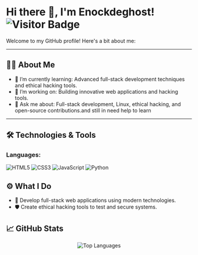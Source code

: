 # Hi there 👋, I'm Enockdeghost! ![Visitor Badge](https://visitor-badge.glitch.me/badge?page_id=Enockdeghost.Enockdeghost)

Welcome to my GitHub profile! Here's a bit about me:

---

## 👨‍💻 About Me
- 🌱 I’m currently learning: Advanced full-stack development techniques and ethical hacking tools.
- 🔭 I’m working on: Building innovative web applications and hacking tools.
- 💬 Ask me about: Full-stack development, Linux, ethical hacking, and open-source contributions.and still in need help to learn 
---

## 🛠️ Technologies & Tools
### Languages:
![HTML5](https://img.shields.io/badge/-HTML5-E34F26?style=flat-square&logo=html5&logoColor=white)
![CSS3](https://img.shields.io/badge/-CSS3-1572B6?style=flat-square&logo=css3&logoColor=white)
![JavaScript](https://img.shields.io/badge/-JavaScript-F7DF1E?style=flat-square&logo=javascript&logoColor=black)
![Python](https://img.shields.io/badge/-Python-3776AB?style=flat-square&logo=python&logoColor=white)


## ⚙️ What I Do
- 🚀 Develop full-stack web applications using modern technologies.
- 🛡️ Create ethical hacking tools to test and secure systems.

## 📈 GitHub Stats
<p align="center">
  <img src="https://github-readme-stats.vercel.app/api/top-langs/?username=Enockdeghost&layout=compact&theme=radical" alt="Top Languages" />
</p>
